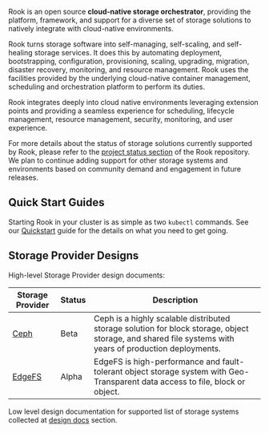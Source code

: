 Rook is an open source **cloud-native storage orchestrator**, providing the platform, framework, and support for a diverse set of storage solutions to natively integrate with cloud-native environments.

Rook turns storage software into self-managing, self-scaling, and self-healing storage services. It does this by automating deployment, bootstrapping, configuration, provisioning, scaling, upgrading, migration, disaster recovery, monitoring, and resource management. Rook uses the facilities provided by the underlying cloud-native container management, scheduling and orchestration platform to perform its duties.

Rook integrates deeply into cloud native environments leveraging extension points and providing a seamless experience for scheduling, lifecycle management, resource management, security, monitoring, and user experience.

For more details about the status of storage solutions currently supported by Rook, please refer to the [project status section](https://github.com/rook/rook/blob/master/README.md#project-status) of the Rook repository.
We plan to continue adding support for other storage systems and environments based on community demand and engagement in future releases.

## Quick Start Guides

Starting Rook in your cluster is as simple as two `kubectl` commands. See our [Quickstart](quickstart-toc.md) guide for the details on what you need to get going.

## Storage Provider Designs

High-level Storage Provider design documents:

| Storage Provider            | Status | Description                                                                                                                                             |
| --------------------------- | ------ | ------------------------------------------------------------------------------------------------------------------------------------------------------- |
| [Ceph](ceph-storage.md)     | Beta   | Ceph is a highly scalable distributed storage solution for block storage, object storage, and shared file systems with years of production deployments. |
| [EdgeFS](edgefs-storage.md) | Alpha  | EdgeFS is high-performance and fault-tolerant object storage system with Geo-Transparent data access to file, block or object.                          |

Low level design documentation for supported list of storage systems collected at [design docs](https://github.com/rook/rook/tree/master/design) section.
